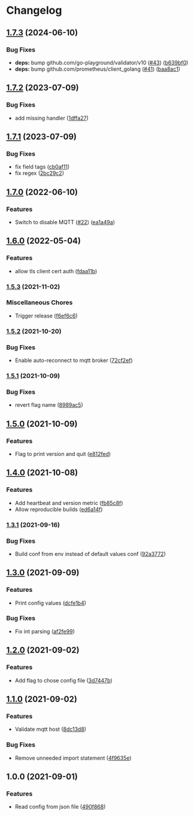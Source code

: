 # Changelog

## [1.7.3](https://github.com/soerenschneider/gobot-bme280/compare/v1.7.2...v1.7.3) (2024-06-10)


### Bug Fixes

* **deps:** bump github.com/go-playground/validator/v10 ([#43](https://github.com/soerenschneider/gobot-bme280/issues/43)) ([b639bf0](https://github.com/soerenschneider/gobot-bme280/commit/b639bf051b103b60263ee423df1a941d038d6c77))
* **deps:** bump github.com/prometheus/client_golang ([#41](https://github.com/soerenschneider/gobot-bme280/issues/41)) ([baa8ac1](https://github.com/soerenschneider/gobot-bme280/commit/baa8ac1fa90275573efa73357cbe68120b5b05af))

## [1.7.2](https://github.com/soerenschneider/gobot-bme280/compare/v1.7.1...v1.7.2) (2023-07-09)


### Bug Fixes

* add missing handler ([1dffa27](https://github.com/soerenschneider/gobot-bme280/commit/1dffa272988053ade18b87ba5d7c3c68d7f0ee2e))

## [1.7.1](https://github.com/soerenschneider/gobot-bme280/compare/v1.7.0...v1.7.1) (2023-07-09)


### Bug Fixes

* fix field tags ([cb0af11](https://github.com/soerenschneider/gobot-bme280/commit/cb0af115721be1cc8f4765ace0ebd457e085ecdd))
* fix regex ([2bc29c2](https://github.com/soerenschneider/gobot-bme280/commit/2bc29c2308d6c36998e79585c0c3cecde28d77a5))

## [1.7.0](https://github.com/soerenschneider/gobot-bme280/compare/v1.6.0...v1.7.0) (2022-06-10)


### Features

* Switch to disable MQTT ([#22](https://github.com/soerenschneider/gobot-bme280/issues/22)) ([ea1a49a](https://github.com/soerenschneider/gobot-bme280/commit/ea1a49ac2f28991ece8c2ad46b0690dee2830ae3))

## [1.6.0](https://www.github.com/soerenschneider/gobot-bme280/compare/v1.5.3...v1.6.0) (2022-05-04)


### Features

* allow tls client cert auth ([fdaa11b](https://www.github.com/soerenschneider/gobot-bme280/commit/fdaa11b90fef802942f1d49134c60c03db350113))

### [1.5.3](https://www.github.com/soerenschneider/gobot-bme280/compare/v1.5.2...v1.5.3) (2021-11-02)


### Miscellaneous Chores

* Trigger release ([f6ef6c6](https://www.github.com/soerenschneider/gobot-bme280/commit/f6ef6c61e71bfa69078953b43a619b03fe96994f))

### [1.5.2](https://www.github.com/soerenschneider/gobot-bme280/compare/v1.5.1...v1.5.2) (2021-10-20)


### Bug Fixes

* Enable auto-reconnect to mqtt broker ([72cf2ef](https://www.github.com/soerenschneider/gobot-bme280/commit/72cf2ef78125ca04479daf33bb3f1ac39b6b0b6e))

### [1.5.1](https://www.github.com/soerenschneider/gobot-bme280/compare/v1.5.0...v1.5.1) (2021-10-09)


### Bug Fixes

* revert flag name ([8989ac5](https://www.github.com/soerenschneider/gobot-bme280/commit/8989ac5b010386c1523aca89c29fc035dd79a5cd))

## [1.5.0](https://www.github.com/soerenschneider/gobot-bme280/compare/v1.4.0...v1.5.0) (2021-10-09)


### Features

* Flag to print version and quit ([e812fed](https://www.github.com/soerenschneider/gobot-bme280/commit/e812feddca66164935948dc175299a29fdef3ac7))

## [1.4.0](https://www.github.com/soerenschneider/gobot-bme280/compare/v1.3.1...v1.4.0) (2021-10-08)


### Features

* Add heartbeat and version metric ([fb85c8f](https://www.github.com/soerenschneider/gobot-bme280/commit/fb85c8f2419c3743e89b329591ed9446fb4fbd4c))
* Allow reproducible builds ([ed6a14f](https://www.github.com/soerenschneider/gobot-bme280/commit/ed6a14f39588c8897b7df7b5fe037dc51a133f63))

### [1.3.1](https://www.github.com/soerenschneider/gobot-bme280/compare/v1.3.0...v1.3.1) (2021-09-16)


### Bug Fixes

* Build conf from env instead of default values conf ([92a3772](https://www.github.com/soerenschneider/gobot-bme280/commit/92a37720c030bdaf995526fd2d9710da99d95f2b))

## [1.3.0](https://www.github.com/soerenschneider/gobot-weatherstation/compare/v1.2.0...v1.3.0) (2021-09-09)


### Features

* Print config values ([dcfe1b4](https://www.github.com/soerenschneider/gobot-weatherstation/commit/dcfe1b49235a5bf0a1db02a7e38d58dc5833e246))


### Bug Fixes

* Fix int parsing ([af2fe99](https://www.github.com/soerenschneider/gobot-weatherstation/commit/af2fe991965ddc4df8121a1f8c1f56a8bc1e4b0b))

## [1.2.0](https://www.github.com/soerenschneider/gobot-weatherstation/compare/v1.1.0...v1.2.0) (2021-09-02)


### Features

* Add flag to chose config file ([3d7447b](https://www.github.com/soerenschneider/gobot-weatherstation/commit/3d7447b215af0d8dea20a02a592ef92cd78c908b))

## [1.1.0](https://www.github.com/soerenschneider/gobot-weatherstation/compare/v1.0.0...v1.1.0) (2021-09-02)


### Features

* Validate mqtt host ([8dc13d8](https://www.github.com/soerenschneider/gobot-weatherstation/commit/8dc13d8952e84cdf8d80d3875cc0e0289493481c))


### Bug Fixes

* Remove unneeded import statement ([4f9635e](https://www.github.com/soerenschneider/gobot-weatherstation/commit/4f9635eb4f3a5946a3d44db14c53a9b715a47571))

## 1.0.0 (2021-09-01)


### Features

* Read config from json file ([490f868](https://www.github.com/soerenschneider/gobot-weatherstation/commit/490f868b3825ba537ea354f5eb203c630bd6d796))
